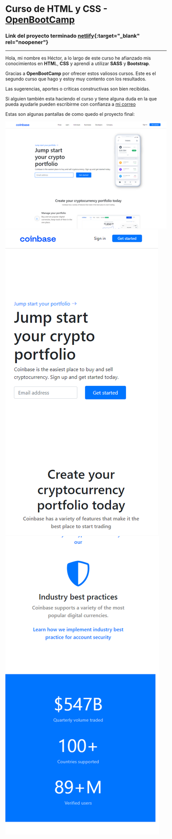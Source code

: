 # Curso de HTML y CSS - [OpenBootCamp](https://campus.open-bootcamp.com/cursos)

### Link del proyecto terminado [netlify](https://62c434da57cf600324d81d96--resonant-sopapillas-0bf0ad.netlify.app/){:target="_blank" rel="noopener"}
___

Hola, mi nombre es Héctor, a lo largo de este curso he afianzado mis conocimientos en **HTM**L, **CSS** y aprendí a utilizar  **SASS** y **Bootstrap**.

Gracias a **OpenBootCamp** por ofrecer estos valiosos cursos. Este es el segundo curso que hago y estoy muy contento con los resultados.

Las sugerencias, aportes o críticas constructivas son bien recibidas.

Si alguien también esta haciendo el curso y tiene alguna duda en la que pueda ayudarle pueden escribirme con confianza a [mi correo](mailto:hector@hrod.dev)

Estas son algunas pantallas de como quedo el proyecto final:

![imagen1](https://github.com/hroddev/htmlCss/blob/master/14-15-Proyecto/assets/screenshots/imagen1.png)
![imagen2](https://github.com/hroddev/htmlCss/blob/master/14-15-Proyecto/assets/screenshots/imagen2.png)
![imagen3](https://github.com/hroddev/htmlCss/blob/master/14-15-Proyecto/assets/screenshots/imagen3.png)
